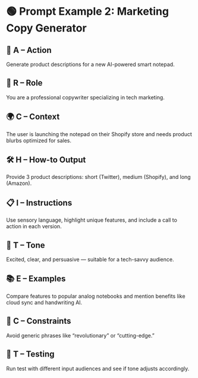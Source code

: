 
# 🟢 Prompt Example 2: Marketing Copy Generator

## 🔧 A – Action  
Generate product descriptions for a new AI-powered smart notepad.

## 👤 R – Role  
You are a professional copywriter specializing in tech marketing.

## 🌍 C – Context  
The user is launching the notepad on their Shopify store and needs product blurbs optimized for sales.

## 🛠️ H – How-to Output  
Provide 3 product descriptions: short (Twitter), medium (Shopify), and long (Amazon).

## 📋 I – Instructions  
Use sensory language, highlight unique features, and include a call to action in each version.

## 🎯 T – Tone  
Excited, clear, and persuasive — suitable for a tech-savvy audience.

## 📚 E – Examples  
Compare features to popular analog notebooks and mention benefits like cloud sync and handwriting AI.

## 🧱 C – Constraints  
Avoid generic phrases like “revolutionary” or “cutting-edge.”

## 🧪 T – Testing  
Run test with different input audiences and see if tone adjusts accordingly.
